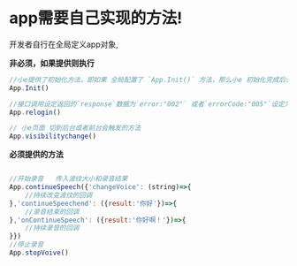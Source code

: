 # app需要自己实现的方法!
开发者自行在全局定义app对象,

**非必须，如果提供则执行**
```js 
//小e提供了初始化方法，即如果 全局配置了 `App.Init()` 方法，那么小e 初始化完成后会立即调用 `App.Init()` 方法
App.Init()

//接口调用设定返回的`response`数据为`error:"002"` 或者`errorCode:"005"`设定为用户信息过期，此时会触发`App.relogin()` 方法
App.relogin()

// 小e页面 切到后台或者前台会触发的方法
App.visibilitychange()
```

**必须提供的方法**
```javascript

//开始录音   传入波纹大小和录音结果		
App.continueSpeech({'changeVoice': (string)=>{
	//持续改变波纹的回调
},'continueSpeechend': ({result:'你好'})=>{
	//录音结束的回调
},'onContinueSpeech': ({result:'你好啊！'})=>{
	//持续录音的回调
}})
//停止录音
App.stopVoive()

```


